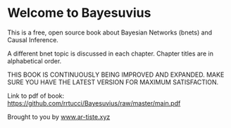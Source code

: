 # Welcome to Bayesuvius

This is a free, open source book about Bayesian Networks (bnets)
and Causal Inference. 

A different bnet topic is discussed in each chapter.
Chapter titles are in alphabetical order.

THIS BOOK IS CONTINUOUSLY BEING IMPROVED AND EXPANDED. MAKE SURE YOU HAVE 
THE LATEST VERSION FOR MAXIMUM SATISFACTION.

Link to pdf of book:
https://github.com/rrtucci/Bayesuvius/raw/master/main.pdf

Brought to you by www.ar-tiste.xyz